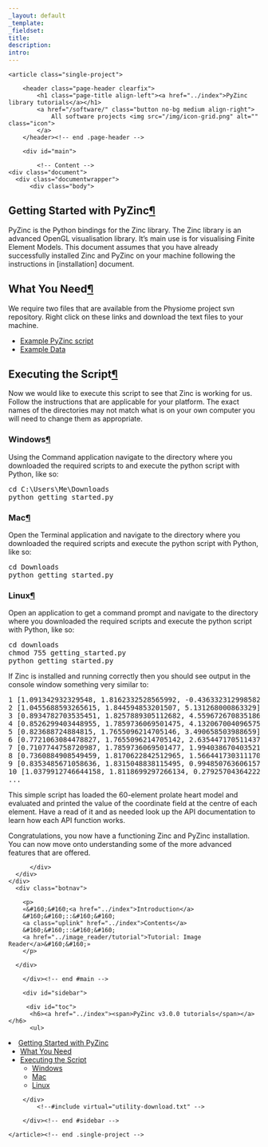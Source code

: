 ```yaml
---
_layout: default
_template: 
_fieldset: 
title: 
description:
intro:
---
```



<!--#include virtual="/inc/header-software.txt" -->

<section id="content" class="container clearfix">

	<article class="single-project">

		<header class="page-header clearfix">
			<h1 class="page-title align-left"><a href="../index">PyZinc library tutorials</a></h1>		
			<a href="/software/" class="button no-bg medium align-right">
				All software projects <img src="/img/icon-grid.png" alt="" class="icon">
			</a>			
		</header><!-- end .page-header -->

		<div id="main">
		
			<!-- Content -->
    <div class="document">
      <div class="documentwrapper">
          <div class="body">
            
  <div class="section" id="getting-started-with-pyzinc">
<h1>Getting Started with PyZinc<a class="headerlink" href="#getting-started-with-pyzinc" title="Permalink to this headline">¶</a></h1>
<p>PyZinc is the Python bindings for the Zinc library.  The Zinc library is an advanced OpenGL visualisation library.
It&#8217;s main use is for visualising Finite Element Models. This document assumes that you have already successfully installed
Zinc and PyZinc on your machine following the instructions in [installation] document.</p>
<div class="section" id="what-you-need">
<h2>What You Need<a class="headerlink" href="#what-you-need" title="Permalink to this headline">¶</a></h2>
<p>We require two files that are available from the Physiome project svn repository.  Right click on these links and download the text files to your
machine.</p>
<ul class="simple">
<li><a class="reference external" href="https://svn.physiomeproject.org/svn/cmiss/zinc/bindings/examples/trunk/python/getting_started/getting_started.py">Example PyZinc script</a></li>
<li><a class="reference external" href="https://svn.physiomeproject.org/svn/cmiss/zinc/bindings/examples/trunk/python/getting_started/example.exfile">Example Data</a></li>
</ul>
</div>
<div class="section" id="executing-the-script">
<h2>Executing the Script<a class="headerlink" href="#executing-the-script" title="Permalink to this headline">¶</a></h2>
<p>Now we would like to execute this script to see that Zinc is working for us.  Follow the instructions that are applicable for your platform.
The exact names of the directories may not match what is on your own computer you will need to change them as appropriate.</p>
<div class="section" id="windows">
<h3>Windows<a class="headerlink" href="#windows" title="Permalink to this headline">¶</a></h3>
<p>Using the Command application navigate to the directory where you downloaded the required scripts to and execute the python script with Python, like so:</p>
<div class="highlight-python"><div class="highlight"><pre>cd C:\Users\Me\Downloads
python getting_started.py
</pre></div>
</div>
</div>
<div class="section" id="mac">
<h3>Mac<a class="headerlink" href="#mac" title="Permalink to this headline">¶</a></h3>
<p>Open the Terminal application and navigate to the directory where you downloaded the required scripts and execute the python script with Python, like so:</p>
<div class="highlight-python"><div class="highlight"><pre>cd Downloads
python getting_started.py
</pre></div>
</div>
</div>
<div class="section" id="linux">
<h3>Linux<a class="headerlink" href="#linux" title="Permalink to this headline">¶</a></h3>
<p>Open an application to get a command prompt and navigate to the directory where you downloaded the required scripts and execute the python script with Python, like so:</p>
<div class="highlight-python"><div class="highlight"><pre>cd downloads
chmod 755 getting_started.py
python getting_started.py
</pre></div>
</div>
<p>If Zinc is installed and running correctly then you should see output in the console window something very similar to:</p>
<div class="highlight-python"><div class="highlight"><pre><span class="mi">1</span> <span class="p">[</span><span class="mf">1.091342932329548</span><span class="p">,</span> <span class="mf">1.8162332528565992</span><span class="p">,</span> <span class="o">-</span><span class="mf">0.4363323129985822</span><span class="p">]</span>
<span class="mi">2</span> <span class="p">[</span><span class="mf">1.0455688593265615</span><span class="p">,</span> <span class="mf">1.844594853201507</span><span class="p">,</span> <span class="mf">5.131268000863329</span><span class="p">]</span>
<span class="mi">3</span> <span class="p">[</span><span class="mf">0.8934782703535451</span><span class="p">,</span> <span class="mf">1.8257889305112682</span><span class="p">,</span> <span class="mf">4.5596726708351865</span><span class="p">]</span>
<span class="mi">4</span> <span class="p">[</span><span class="mf">0.8526299403448955</span><span class="p">,</span> <span class="mf">1.7859736069501475</span><span class="p">,</span> <span class="mf">4.132067004096575</span><span class="p">]</span>
<span class="mi">5</span> <span class="p">[</span><span class="mf">0.823688724884815</span><span class="p">,</span> <span class="mf">1.7655096214705146</span><span class="p">,</span> <span class="mf">3.490658503988659</span><span class="p">]</span>
<span class="mi">6</span> <span class="p">[</span><span class="mf">0.7721063084478827</span><span class="p">,</span> <span class="mf">1.7655096214705142</span><span class="p">,</span> <span class="mf">2.635447170511437</span><span class="p">]</span>
<span class="mi">7</span> <span class="p">[</span><span class="mf">0.7107744758720987</span><span class="p">,</span> <span class="mf">1.7859736069501477</span><span class="p">,</span> <span class="mf">1.9940386704035213</span><span class="p">]</span>
<span class="mi">8</span> <span class="p">[</span><span class="mf">0.7360884908549459</span><span class="p">,</span> <span class="mf">1.8170622842512965</span><span class="p">,</span> <span class="mf">1.5664417303111704</span><span class="p">]</span>
<span class="mi">9</span> <span class="p">[</span><span class="mf">0.8353485671058636</span><span class="p">,</span> <span class="mf">1.8315048838115495</span><span class="p">,</span> <span class="mf">0.9948507636061574</span><span class="p">]</span>
<span class="mi">10</span> <span class="p">[</span><span class="mf">1.0379912746644158</span><span class="p">,</span> <span class="mf">1.8118699297266134</span><span class="p">,</span> <span class="mf">0.27925704364222276</span><span class="p">]</span>
<span class="o">...</span>
</pre></div>
</div>
<p>This simple script has loaded the 60-element prolate heart model and evaluated and printed the value of the coordinate field at the centre of each element. Have a read of it and as needed look up the API documentation to learn how each API function works.</p>
<p>Congratulations, you now have a functioning Zinc and PyZinc installation.  You can now move onto understanding some of the more advanced features that are offered.</p>
</div>
</div>
</div>


          </div>
      </div>
    </div>
      <div class="botnav">
      
        <p>
        «&#160;&#160;<a href="../index">Introduction</a>
        &#160;&#160;::&#160;&#160;
        <a class="uplink" href="../index">Contents</a>
        &#160;&#160;::&#160;&#160;
        <a href="../image_reader/tutorial">Tutorial: Image Reader</a>&#160;&#160;»
        </p>

      </div>
            
		</div><!-- end #main -->

		<div id="sidebar">
<!--#include virtual="/software/zinclibrary/utility-peer-nav.txt" -->    
         <div id="toc">
          <h6><a href="../index"><span>PyZinc v3.0.0 tutorials</span></a></h6>
          <ul>
<li><a class="reference internal" href="#">Getting Started with PyZinc</a><ul>
<li><a class="reference internal" href="#what-you-need">What You Need</a></li>
<li><a class="reference internal" href="#executing-the-script">Executing the Script</a><ul>
<li><a class="reference internal" href="#windows">Windows</a></li>
<li><a class="reference internal" href="#mac">Mac</a></li>
<li><a class="reference internal" href="#linux">Linux</a></li>
</ul>
</li>
</ul>
</li>
</ul>

        </div>
            <!--#include virtual="utility-download.txt" -->

		</div><!-- end #sidebar -->
		
	</article><!-- end .single-project -->
	
</section><!-- end #content -->

<!--#include virtual="/inc/footer.txt" -->
